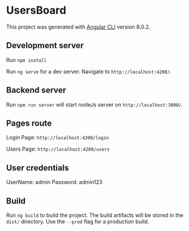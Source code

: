 # UsersBoard

This project was generated with [Angular CLI](https://github.com/angular/angular-cli) version 8.0.2.

## Development server

Run `npm install`

Run `ng serve` for a dev server. Navigate to `http://localhost:4200/`.

## Backend server

Run `npm run server` will start nodeJs server on `http://localhost:3000/`.

## Pages route

Login Page: `http://localhost:4200/login`

Users Page: `http://localhost:4200/users`

## User credentials

UserName: admin
Password: admin123

## Build

Run `ng build` to build the project. The build artifacts will be stored in the `dist/` directory. Use the `--prod` flag for a production build.

